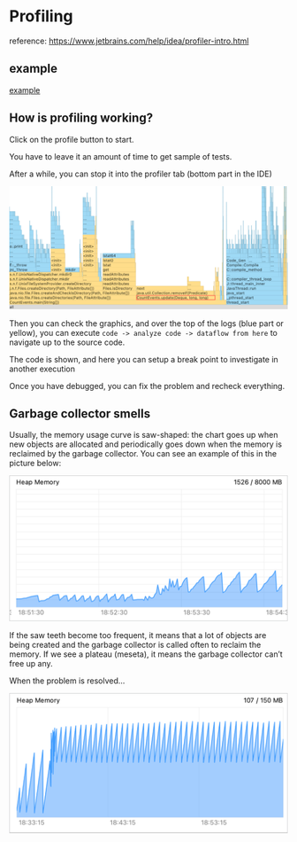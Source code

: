 # Profiling

reference:
https://www.jetbrains.com/help/idea/profiler-intro.html

## example

[example](https://www.jetbrains.com/help/idea/tutorial-find-a-memory-leak.html#check-the-fix)

## How is profiling working?

Click on the profile button to start. 

You have to leave it an amount of time to get sample of tests.

After a while, you can stop it into the profiler tab (bottom part in the IDE)

![profiler-flame-graph-1.png](_img%2Fprofiler-flame-graph-1.png)

Then you can check the graphics, and over the top of the logs (blue part or yellow), you can execute `code -> analyze code -> dataflow from here` to navigate up to the source code.

The code is shown, and here you can setup a break point to investigate in another execution

Once you have debugged, you can fix the problem and recheck everything.

## Garbage collector smells

Usually, the memory usage curve is saw-shaped: the chart goes up when new objects are allocated and periodically goes down when the memory is reclaimed by the garbage collector. You can see an example of this in the picture below:

![saw-teeth-memory-chart-2.png](_img%2Fsaw-teeth-memory-chart-2.png)

If the saw teeth become too frequent, it means that a lot of objects are being created and the garbage collector is called often to reclaim the memory. If we see a plateau (meseta), it means the garbage collector can’t free up any.

When the problem is resolved...

![no-leak.png](_img%2Fno-leak.png)